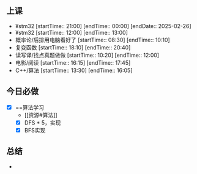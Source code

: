 ## 上课
-  ¥stm32 [startTime:: 21:00]  [endTime:: 00:00]  [endDate:: 2025-02-26]
-  ¥stm32 [startTime:: 12:00]  [endTime:: 13:00]
-  概率论/后排用电脑看好了 [startTime:: 08:30]  [endTime:: 10:10]
-  复变函数 [startTime:: 18:10]  [endTime:: 20:40]
-  读写译/找点真题做做 [startTime:: 10:20]  [endTime:: 12:00]
-  电影/阅读 [startTime:: 16:15]  [endTime:: 17:45]
-  C++/算法 [startTime:: 13:30]  [endTime:: 16:05]
## 今日必做
* [x] ==算法学习
	* [[资源#算法]]
	* [x] DFS * 5，实现
	* [x] BFS实现
## 总结
* 